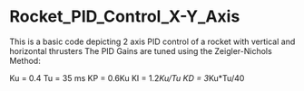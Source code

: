 # Rocket_PID_Control_X-Y_Axis

This is a basic code depicting 2 axis PID control of a rocket with vertical and horizontal thrusters
The PID Gains are tuned using the Zeigler-Nichols Method:

Ku = 0.4
Tu = 35 ms
KP = 0.6Ku
KI = 1.2*Ku/Tu
KD = 3*Ku*Tu/40
